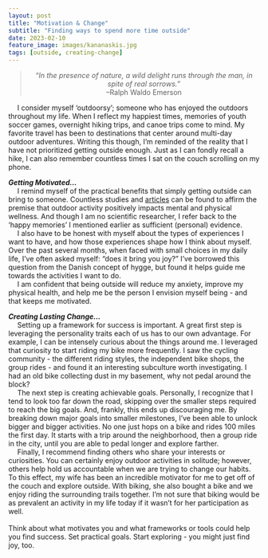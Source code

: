 ```yaml
---
layout: post
title: "Motivation & Change"
subtitle: "Finding ways to spend more time outside"
date: 2023-02-10
feature_image: images/kananaskis.jpg
tags: [outside, creating-change]
---
```


> <p align="center"><i>“In the presence of nature, a wild delight runs through the man, in spite of real sorrows.”</i><br>
> –Ralph Waldo Emerson</p>


&emsp; I consider myself ‘outdoorsy’; someone who has enjoyed the outdoors throughout my life.  When I reflect my happiest times, memories of youth soccer games, overnight hiking trips, and canoe trips come to mind.  My favorite travel has been to destinations that center around multi-day outdoor adventures. Writing this though, I’m reminded of the reality that I have not prioritized getting outside enough.  Just as I can fondly recall a hike, I can also remember countless times I sat on the couch scrolling on my phone.

<!--more-->

**_Getting Motivated..._** \
&emsp; I remind myself of the practical benefits that simply getting outside can bring to someone.  Countless studies and [articles](https://www.hsph.harvard.edu/news/hsph-in-the-news/spend-time-outdoors-itll-improve-your-health-say-experts/) can be found to affirm the premise that outdoor activity positively impacts mental and physical wellness.  And though I am no scientific researcher, I refer back to the ‘happy memories’ I mentioned earlier as sufficient (personal) evidence.  \
&emsp; I also have to be honest with myself about the types of experiences I want to have, and how those experiences shape how I think about myself.  Over the past several months, when faced with small choices in my daily life, I’ve often asked myself: “does it bring you joy?”  I’ve borrowed this question from the Danish concept of hygge, but found it helps guide me towards the activities I want to do.  \
&emsp; I am confident that being outside will reduce my anxiety, improve my physical health, and help me be the person I envision myself being - and that keeps me motivated.

**_Creating Lasting Change..._** \
&emsp; Setting up a framework for success is important.  A great first step is leveraging the personality traits each of us has to our own advantage.  For example, I can be intensely curious about the things around me.  I leveraged that curiosity to start riding my bike more frequently.  I saw the cycling community - the different riding styles, the independent bike shops, the group rides - and found it an interesting subculture worth investigating. I had an old bike collecting dust in my basement, why not pedal around the block? \
&emsp; The next step is creating achievable goals.  Personally, I recognize that I tend to look too far down the road, skipping over the smaller steps required to reach the big goals.  And, frankly, this ends up discouraging me.  By breaking down major goals into smaller milestones, I’ve been able to unlock bigger and bigger activities.  No one just hops on a bike and rides 100 miles the first day.  It starts with a trip around the neighborhood, then a group ride in the city, until you are able to pedal longer and explore farther. \
&emsp; Finally, I recommend finding others who share your interests or curiosities.  You can certainly enjoy outdoor activities in solitude; however, others help hold us accountable when we are trying to change our habits.  To this effect, my wife has been an incredible motivator for me to get off of the couch and explore outside.  With biking, she also bought a bike and we enjoy riding the surrounding trails together.  I’m not sure that biking would be as prevalent an activity in my life today if it wasn’t for her participation as well. \
 \
Think about what motivates you and what frameworks or tools could help you find success.  Set practical goals.  Start exploring - you might just find joy, too.
